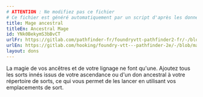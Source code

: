 ```yaml
---
# ATTENTION : Ne modifiez pas ce fichier
# Ce fichier est généré automatiquement par un script d'après les données du module Foundry VTT officiel et de sa traduction
title: Mage ancestral
titleEn: Ancestral Mage
id: YNk0BekymS3bBvCT
urlFr: https://gitlab.com/pathfinder-fr/foundryvtt-pathfinder2-fr/-/blob/master/data/feats/YNk0BekymS3bBvCT.htm
urlEn: https://gitlab.com/hooking/foundry-vtt---pathfinder-2e/-/blob/master/packs/data/feats.db/ancestral-mage.json
layout: dons
---
```

La magie de vos ancêtres et de votre lignage ne font qu'une. Ajoutez tous les sorts innés issus de votre ascendance ou d'un don ancestral à votre répertoire de sorts, ce qui vous permet de les lancer en utilisant vos emplacements de sort.
